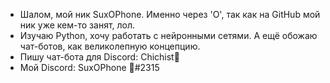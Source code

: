 - Шалом, мой ник SuxOPhone. Именно через 'O', так как на GitHub мой ник уже кем-то занят, лол.
- Изучаю Python, хочу работать с нейронными сетями. А ещё обожаю чат-ботов, как великолепную концепцию.
- Пишу чат-бота для Discord: Chichist🤙
- Мой Discord: SuxOPhone 🎷#2315
